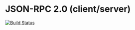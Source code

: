 # JSON-RPC 2.0 (client/server)
[![Build Status](https://travis-ci.org/kshvakov/jsonrpc2.svg?branch=master)](https://travis-ci.org/kshvakov/jsonrpc2)
